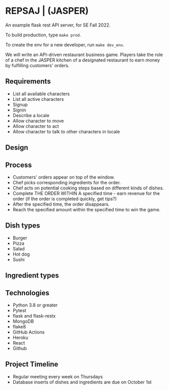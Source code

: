 # REPSAJ | (JASPER)
An example flask rest API server, for SE Fall 2022.

To build production, type `make prod`.

To create the env for a new developer, run `make dev_env`.

We will write an API-driven restaurant business game. Players take the role of a chef in the JASPER kitchen of a designated restaurant to earn money by fulfilling customers' orders.

## Requirements

- List all available characters
- List all active characters
- Signup
- Signin
- Describe a locale
- Allow character to move
- Allow character to act
- Allow character to talk to other characters in locale

## Design

## Process

- Customers' orders appear on top of the window.
- Chef picks corresponding ingredients for the order.
- Chef acts on potential cooking steps based on different kinds of dishes.
- Complete THE ORDER WITHIN A specified time - earn revenue for the order (if the order is completed quickly, get tips?)
- After the specified time, the order disappears.
- Reach the specified amount within the specified time to win the game.

## Dish types
- Burger
- Pizza
- Salad
- Hot dog
- Sushi

## Ingredient types

## Technologies
- Python 3.8 or greater
- Pytest
- flask and flask-restx
- MongoDB
- flake8
- GitHub Actions
- Heroku
- React
- Github

## Project Timeline
- Regular meeting every week on Thursdays
- Database inserts of dishes and ingredients are due on October 1st

